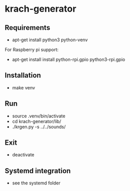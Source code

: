 # krach-generator

## Requirements
* apt-get install python3 python-venv

For Raspberry pi support:
* apt-get install install python-rpi.gpio python3-rpi.gpio

## Installation
* make venv

## Run
* source .venv/bin/activate
* cd krach-generator/lib/
* ./krgen.py -s ../../sounds/

## Exit
* deactivate

## Systemd integration
* see the systemd folder
